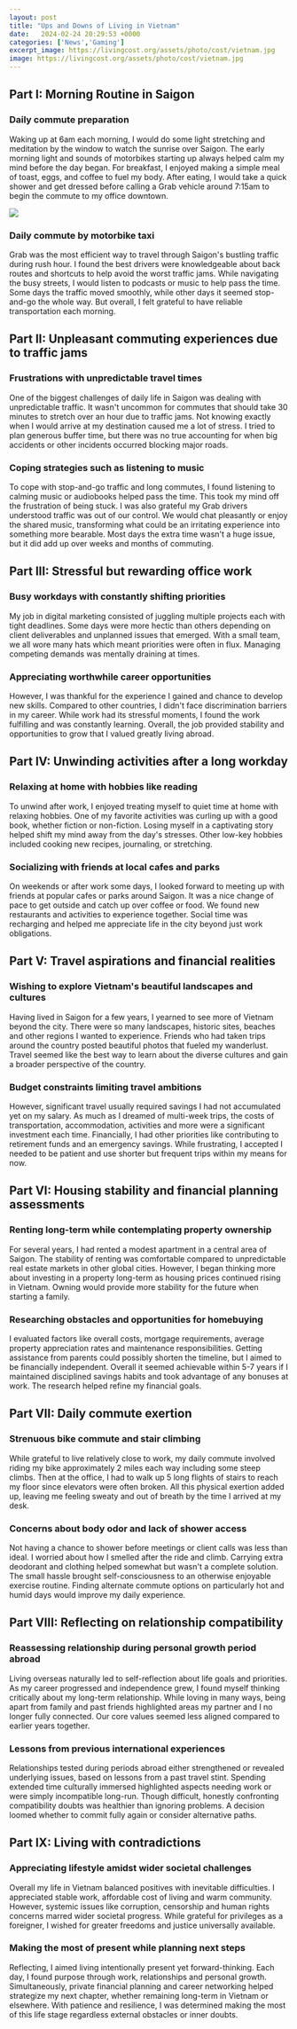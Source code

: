 ```yaml
---
layout: post
title: "Ups and Downs of Living in Vietnam"
date:   2024-02-24 20:29:53 +0000
categories: ['News','Gaming']
excerpt_image: https://livingcost.org/assets/photo/cost/vietnam.jpg
image: https://livingcost.org/assets/photo/cost/vietnam.jpg
---
```


## Part I: Morning Routine in Saigon
### **Daily commute preparation** 
Waking up at 6am each morning, I would do some light stretching and meditation by the window to watch the sunrise over Saigon. The early morning light and sounds of motorbikes starting up always helped calm my mind before the day began. For breakfast, I enjoyed making a simple meal of toast, eggs, and coffee to fuel my body. After eating, I would take a quick shower and get dressed before calling a Grab vehicle around 7:15am to begin the commute to my office downtown.

![](https://livingcost.org/assets/photo/cost/vietnam.jpg)
### **Daily commute by motorbike taxi**
Grab was the most efficient way to travel through Saigon's bustling traffic during rush hour. I found the best drivers were knowledgeable about back routes and shortcuts to help avoid the worst traffic jams. While navigating the busy streets, I would listen to podcasts or music to help pass the time. Some days the traffic moved smoothly, while other days it seemed stop-and-go the whole way. But overall, I felt grateful to have reliable transportation each morning.
## Part II: **Unpleasant commuting experiences** due to traffic jams 
### **Frustrations with unpredictable travel times**
One of the biggest challenges of daily life in Saigon was dealing with unpredictable traffic. It wasn't uncommon for commutes that should take 30 minutes to stretch over an hour due to traffic jams. Not knowing exactly when I would arrive at my destination caused me a lot of stress. I tried to plan generous buffer time, but there was no true accounting for when big accidents or other incidents occurred blocking major roads.
### **Coping strategies such as listening to music** 
To cope with stop-and-go traffic and long commutes, I found listening to calming music or audiobooks helped pass the time. This took my mind off the frustration of being stuck. I was also grateful my Grab drivers understood traffic was out of our control. We would chat pleasantly or enjoy the shared music, transforming what could be an irritating experience into something more bearable. Most days the extra time wasn't a huge issue, but it did add up over weeks and months of commuting.
## Part III: **Stressful but rewarding office work** 
### **Busy workdays with constantly shifting priorities**
My job in digital marketing consisted of juggling multiple projects each with tight deadlines. Some days were more hectic than others depending on client deliverables and unplanned issues that emerged. With a small team, we all wore many hats which meant priorities were often in flux. Managing competing demands was mentally draining at times.
### **Appreciating worthwhile career opportunities**  
However, I was thankful for the experience I gained and chance to develop new skills. Compared to other countries, I didn't face discrimination barriers in my career. While work had its stressful moments, I found the work fulfilling and was constantly learning. Overall, the job provided stability and opportunities to grow that I valued greatly living abroad.
## Part IV: **Unwinding activities** after a long workday
### **Relaxing at home with hobbies like reading**
To unwind after work, I enjoyed treating myself to quiet time at home with relaxing hobbies. One of my favorite activities was curling up with a good book, whether fiction or non-fiction. Losing myself in a captivating story helped shift my mind away from the day's stresses. Other low-key hobbies included cooking new recipes, journaling, or stretching.
### **Socializing with friends at local cafes and parks** 
On weekends or after work some days, I looked forward to meeting up with friends at popular cafes or parks around Saigon. It was a nice change of pace to get outside and catch up over coffee or food. We found new restaurants and activities to experience together. Social time was recharging and helped me appreciate life in the city beyond just work obligations.
## Part V: **Travel aspirations and financial realities**
### **Wishing to explore Vietnam's beautiful landscapes and cultures**  
Having lived in Saigon for a few years, I yearned to see more of Vietnam beyond the city. There were so many landscapes, historic sites, beaches and other regions I wanted to experience. Friends who had taken trips around the country posted beautiful photos that fueled my wanderlust. Travel seemed like the best way to learn about the diverse cultures and gain a broader perspective of the country.
### **Budget constraints limiting travel ambitions**
However, significant travel usually required savings I had not accumulated yet on my salary. As much as I dreamed of multi-week trips, the costs of transportation, accommodation, activities and more were a significant investment each time. Financially, I had other priorities like contributing to retirement funds and an emergency savings. While frustrating, I accepted I needed to be patient and use shorter but frequent trips within my means for now.
## Part VI: **Housing stability and financial planning assessments** 
### **Renting long-term while contemplating property ownership** 
For several years, I had rented a modest apartment in a central area of Saigon. The stability of renting was comfortable compared to unpredictable real estate markets in other global cities. However, I began thinking more about investing in a property long-term as housing prices continued rising in Vietnam. Owning would provide more stability for the future when starting a family.  
### **Researching obstacles and opportunities for homebuying** 
I evaluated factors like overall costs, mortgage requirements, average property appreciation rates and maintenance responsibilities. Getting assistance from parents could possibly shorten the timeline, but I aimed to be financially independent. Overall it seemed achievable within 5-7 years if I maintained disciplined savings habits and took advantage of any bonuses at work. The research helped refine my financial goals.
## Part VII: **Daily commute exertion** 
### **Strenuous bike commute and stair climbing**  
While grateful to live relatively close to work, my daily commute involved riding my bike approximately 2 miles each way including some steep climbs. Then at the office, I had to walk up 5 long flights of stairs to reach my floor since elevators were often broken. All this physical exertion added up, leaving me feeling sweaty and out of breath by the time I arrived at my desk.  
### **Concerns about body odor and lack of shower access**  
Not having a chance to shower before meetings or client calls was less than ideal. I worried about how I smelled after the ride and climb. Carrying extra deodorant and clothing helped somewhat but wasn't a complete solution. The small hassle brought self-consciousness to an otherwise enjoyable exercise routine. Finding alternate commute options on particularly hot and humid days would improve my daily experience.
## Part VIII: **Reflecting on relationship compatibility** 
### **Reassessing relationship during personal growth period abroad**  
Living overseas naturally led to self-reflection about life goals and priorities. As my career progressed and independence grew, I found myself thinking critically about my long-term relationship. While loving in many ways, being apart from family and past friends highlighted areas my partner and I no longer fully connected. Our core values seemed less aligned compared to earlier years together. 
### **Lessons from previous international experiences**
Relationships tested during periods abroad either strengthened or revealed underlying issues, based on lessons from a past travel stint. Spending extended time culturally immersed highlighted aspects needing work or were simply incompatible long-run. Though difficult, honestly confronting compatibility doubts was healthier than ignoring problems. A decision loomed whether to commit fully again or consider alternative paths.
## Part IX: **Living with contradictions** 
### **Appreciating lifestyle amidst wider societal challenges**
Overall my life in Vietnam balanced positives with inevitable difficulties. I appreciated stable work, affordable cost of living and warm community. However, systemic issues like corruption, censorship and human rights concerns marred wider societal progress. While grateful for privileges as a foreigner, I wished for greater freedoms and justice universally available.  
### **Making the most of present while planning next steps** 
Reflecting, I aimed living intentionally present yet forward-thinking. Each day, I found purpose through work, relationships and personal growth. Simultaneously, private financial planning and career networking helped strategize my next chapter, whether remaining long-term in Vietnam or elsewhere. With patience and resilience, I was determined making the most of this life stage regardless external obstacles or inner doubts.